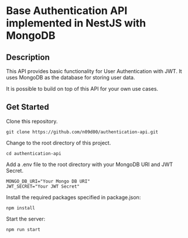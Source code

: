 # Base Authentication API implemented in NestJS with MongoDB

## Description

This API provides basic functionality for User Authentication with JWT.
It uses MongoDB as the database for storing user data.

It is possible to build on top of this API for your own use cases.


## Get Started

Clone this repository.
```
git clone https://github.com/n09d00/authentication-api.git
```

Change to the root directory of this project.
```
cd authentication-api
```

Add a .env file to the root directory with your MongoDB URI and JWT Secret.
```
MONGO_DB_URI="Your Mongo DB URI"
JWT_SECRET="Your JWT Secret"
```

Install the required packages specified in package.json:
```
npm install
```

Start the server:
```
npm run start
```


